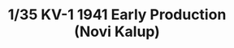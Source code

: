 ---
layout: product
title: "1/35 KV-1 1941 Early Production (Novi Kalup)"
price: "7500" 
desc: "Maketa"
img_path: "/assets/img/TAM35372.webp"
brand: "N/A"
available: true
special_offer: false
new: false
soon: false
cat: "010000"
subcat: "010300"
subsubcat: "0N/A"
sifra: "TAM35372"
popular: false
spec: false
---